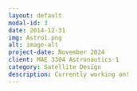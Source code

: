 ```yaml
---
layout: default
modal-id: 3
date: 2014-12-31
img: Astro1.png
alt: image-alt
project-date: November 2024
client: MAE 3304 Astronautics 1
category: Satellite Design
description: Currently working on!
---
```

